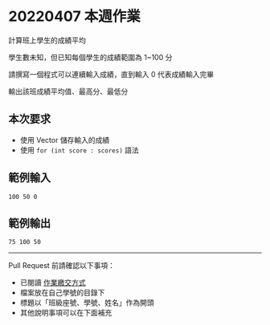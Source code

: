 # 20220407 本週作業

計算班上學生的成績平均

學生數未知，但已知每個學生的成績範圍為 1~100 分

請撰寫一個程式可以連續輸入成績，直到輸入 0 代表成績輸入完畢

輸出該班成績平均值、最高分、最低分

## 本次要求
* 使用 Vector 儲存輸入的成績
* 使用 `for (int score : scores)` 語法


## 範例輸入
```
100 50 0
```

## 範例輸出
```
75 100 50
```

---

Pull Request 前請確認以下事項：

* 已閱讀 [作業繳交方式](https://hackmd.io/@nssh/nscsc/%2F%40nssh%2Fsummit-homework)
* 檔案放在自己學號的目錄下
* 標題以「班級座號、學號、姓名」作為開頭
* 其他說明事項可以在下面補充
